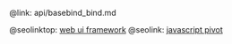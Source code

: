 @link: api/basebind_bind.md

@seolinktop: [web ui framework](https://webix.com)
@seolink: [javascript pivot](https://webix.com/pivot/)